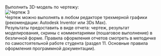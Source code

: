 Выполнить 3D-модель по чертежу:  
![Чертеж 3](Pictures/03_01.%20Чертеж%203.png)  
Чертеж можно выполнять в любом редакторе трехмерной графики (рекомендации: Autodesk Inventor или 3Ds Max).  
Результаты предоставить в виде отчета: чертеж, результат моделирования, скрины с комментариями (пошаговое выполнение) в безличной форме. Правила оформления отчетов смотреть в методичке по самостоятельной работе студента (раздел 11. Основные правила оформления программной документации).